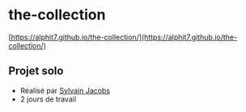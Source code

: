 # the-collection

[https://alphit7.github.io/the-collection/](https://alphit7.github.io/the-collection/)

## Projet solo
- Réalisé par [Sylvain Jacobs](https://github.com/alphit7)
- 2 jours de travail
